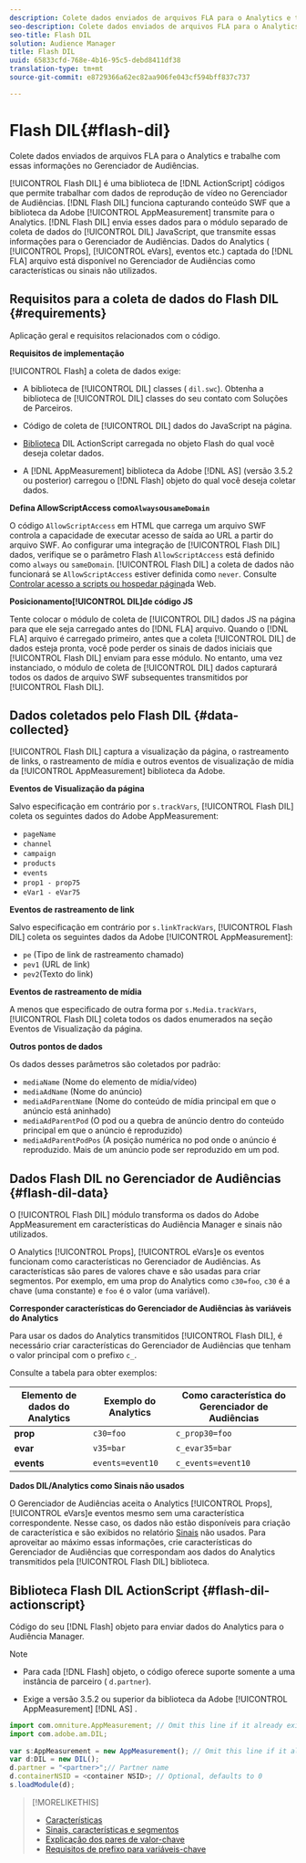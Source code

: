 ```yaml
---
description: Colete dados enviados de arquivos FLA para o Analytics e trabalhe com essas informações no Gerenciador de Audiências.
seo-description: Colete dados enviados de arquivos FLA para o Analytics e trabalhe com essas informações no Gerenciador de Audiências.
seo-title: Flash DIL
solution: Audience Manager
title: Flash DIL
uuid: 65833cfd-768e-4b16-95c5-debd8411df38
translation-type: tm+mt
source-git-commit: e8729366a62ec82aa906fe043cf594bff837c737

---
```



# Flash DIL{#flash-dil}

Colete dados enviados de arquivos FLA para o Analytics e trabalhe com essas informações no Gerenciador de Audiências.

<!-- 

c_flash_dil_toc.xml

 -->

[!UICONTROL Flash DIL] é uma biblioteca de [!DNL ActionScript] códigos que permite trabalhar com dados de reprodução de vídeo no Gerenciador de Audiências. [!DNL Flash DIL] funciona capturando conteúdo SWF que a biblioteca da Adobe [!UICONTROL AppMeasurement] transmite para o Analytics. [!DNL Flash DIL] envia esses dados para o módulo separado de coleta de dados do [!UICONTROL DIL] JavaScript, que transmite essas informações para o Gerenciador de Audiências. Dados do Analytics ( [!UICONTROL Props], [!UICONTROL eVars], eventos etc.) captada do [!DNL FLA] arquivo está disponível no Gerenciador de Audiências como características ou sinais não utilizados.

## Requisitos para a coleta de dados do Flash DIL {#requirements}

Aplicação geral e requisitos relacionados com o código.

<!-- 

c_flash_dil_intro.xml

 -->

**Requisitos de implementação**

[!UICONTROL Flash] a coleta de dados exige:

* A biblioteca de [!UICONTROL DIL] classes ( `dil.swc`). Obtenha a biblioteca de [!UICONTROL DIL] classes do seu contato com Soluções de Parceiros.

* Código de coleta de [!UICONTROL DIL] dados do JavaScript na página.
* [Biblioteca](../dil/dil-flash.md#flash-dil-actionscript) DIL ActionScript carregada no objeto Flash do qual você deseja coletar dados.
* A [!DNL AppMeasurement] biblioteca da Adobe [!DNL AS] (versão 3.5.2 ou posterior) carregou o [!DNL Flash] objeto do qual você deseja coletar dados.

**Defina AllowScriptAccess como`Always`ou`sameDomain`**

O código `AllowScriptAccess` em HTML que carrega um arquivo SWF controla a capacidade de executar acesso de saída ao URL a partir do arquivo SWF. Ao configurar uma integração de [!UICONTROL Flash DIL] dados, verifique se o parâmetro Flash `AllowScriptAccess` está definido como `always` ou `sameDomain`. [!UICONTROL Flash DIL] a coleta de dados não funcionará se `AllowScriptAccess` estiver definida como `never`. Consulte [Controlar acesso a scripts ou hospedar página](https://helpx.adobe.com/flash/kb/control-access-scripts-host-web.html)da Web.

**Posicionamento[!UICONTROL DIL]de código JS**

Tente colocar o módulo de coleta de [!UICONTROL DIL] dados JS na página para que ele seja carregado antes do [!DNL FLA] arquivo. Quando o [!DNL FLA] arquivo é carregado primeiro, antes que a coleta [!UICONTROL DIL] de dados esteja pronta, você pode perder os sinais de dados iniciais que [!UICONTROL Flash DIL] enviam para esse módulo. No entanto, uma vez instanciado, o módulo de coleta de [!UICONTROL DIL] dados capturará todos os dados de arquivo SWF subsequentes transmitidos por [!UICONTROL Flash DIL].

## Dados coletados pelo Flash DIL {#data-collected}

[!UICONTROL Flash DIL] captura a visualização da página, o rastreamento de links, o rastreamento de mídia e outros eventos de visualização de mídia da [!UICONTROL AppMeasurement] biblioteca da Adobe.

<!-- 

r_flash_dil_data_collected.xml

 -->

**Eventos de Visualização da página**

Salvo especificação em contrário por `s.trackVars`, [!UICONTROL Flash DIL] coleta os seguintes dados do Adobe AppMeasurement:

* `pageName`
* `channel`
* `campaign`
* `products`
* `events`
* `prop1 - prop75`
* `eVar1 - eVar75`

**Eventos de rastreamento de link**

Salvo especificação em contrário por `s.linkTrackVars`, [!UICONTROL Flash DIL] coleta os seguintes dados da Adobe [!UICONTROL AppMeasurement]:

* `pe` (Tipo de link de rastreamento chamado)
* `pev1` (URL de link)
* `pev2`(Texto do link)

**Eventos de rastreamento de mídia**

A menos que especificado de outra forma por `s.Media.trackVars`, [!UICONTROL Flash DIL] coleta todos os dados enumerados na seção Eventos de Visualização da página.

**Outros pontos de dados**

Os dados desses parâmetros são coletados por padrão:

* `mediaName` (Nome do elemento de mídia/vídeo)
* `mediaAdName` (Nome do anúncio)
* `mediaAdParentName` (Nome do conteúdo de mídia principal em que o anúncio está aninhado)
* `mediaAdParentPod` (O pod ou a quebra de anúncio dentro do conteúdo principal em que o anúncio é reproduzido)
* `mediaAdParentPodPos` (A posição numérica no pod onde o anúncio é reproduzido. Mais de um anúncio pode ser reproduzido em um pod.

## Dados Flash DIL no Gerenciador de Audiências {#flash-dil-data}

O [!UICONTROL Flash DIL] módulo transforma os dados do Adobe AppMeasurement em características do Audiência Manager e sinais não utilizados.

<!-- 

c_flash_dil_in_aam.xml

 -->

O Analytics [!UICONTROL Props], [!UICONTROL eVars]e os eventos funcionam como características no Gerenciador de Audiências. As características são pares de valores chave e são usadas para criar segmentos. Por exemplo, em uma prop do Analytics como `c30=foo`, `c30` é a chave (uma constante) e `foo` é o valor (uma variável).

**Corresponder características do Gerenciador de Audiências às variáveis do Analytics**

Para usar os dados do Analytics transmitidos [!UICONTROL Flash DIL], é necessário criar características do Gerenciador de Audiências que tenham o valor principal com o prefixo `c_`.

Consulte a tabela para obter exemplos:

| Elemento de dados do Analytics | Exemplo do Analytics | Como característica do Gerenciador de Audiências |
|---|---|---|
| **prop** | `c30=foo` | `c_prop30=foo` |
| **evar** | `v35=bar` | `c_evar35=bar` |
| **events** | `events=event10` | `c_events=event10` |

**Dados DIL/Analytics como Sinais não usados**

O Gerenciador de Audiências aceita o Analytics [!UICONTROL Props], [!UICONTROL eVars]e eventos mesmo sem uma característica correspondente. Nesse caso, os dados não estão disponíveis para criação de característica e são exibidos no relatório [Sinais](../reporting/dynamic-reports/unused-signals.md) não usados. Para aproveitar ao máximo essas informações, crie características do Gerenciador de Audiências que correspondam aos dados do Analytics transmitidos pela [!UICONTROL Flash DIL] biblioteca.

## Biblioteca Flash DIL ActionScript {#flash-dil-actionscript}

Código do seu [!DNL Flash] objeto para enviar dados do Analytics para o Audiência Manager.

<!-- 

r_flash_dil_actionscript.xml

 -->

>[!NOTE]
>
>* Para cada [!DNL Flash] objeto, o código oferece suporte somente a uma instância de parceiro ( `d.partner`).
   >
   >
* Exige a versão 3.5.2 ou superior da biblioteca da Adobe [!UICONTROL AppMeasurement] [!DNL AS] .


```js
import com.omniture.AppMeasurement; // Omit this line if it already exists in the code 
import com.adobe.am.DIL; 
  
var s:AppMeasurement = new AppMeasurement(); // Omit this line if it already exists in the code 
var d:DIL = new DIL(); 
d.partner = "<partner>";// Partner name 
d.containerNSID = <container NSID>; // Optional, defaults to 0 
s.loadModule(d);
```

>[!MORELIKETHIS]
>
>* [Características](../features/traits/trait-details-page.md)
>* [Sinais, características e segmentos](../reference/signal-trait-segment.md)
>* [Explicação dos pares de valor-chave](../reference/key-value-pairs-explained.md)
>* [Requisitos de prefixo para variáveis-chave](../features/traits/trait-variable-prefixes.md)

